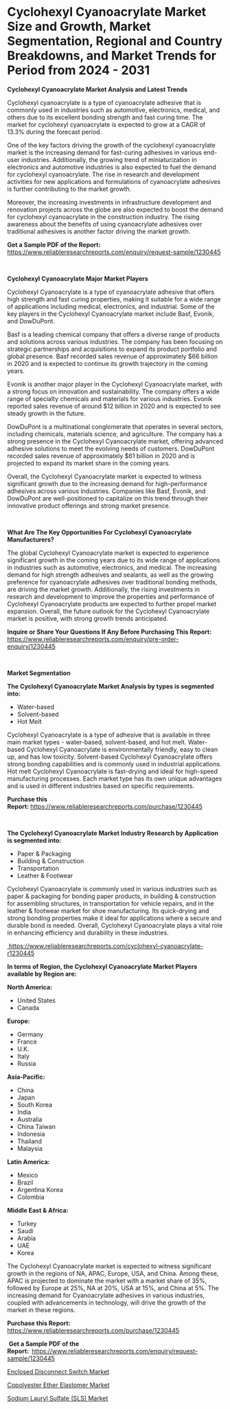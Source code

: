<p><h1>Cyclohexyl Cyanoacrylate Market Size and Growth, Market Segmentation, Regional and Country Breakdowns, and Market Trends for Period from 2024 -  2031</h1></p><p><strong>Cyclohexyl Cyanoacrylate Market Analysis and Latest Trends</strong></p>
<p><p>Cyclohexyl cyanoacrylate is a type of cyanoacrylate adhesive that is commonly used in industries such as automotive, electronics, medical, and others due to its excellent bonding strength and fast curing time. The market for cyclohexyl cyanoacrylate is expected to grow at a CAGR of 13.3% during the forecast period.</p><p>One of the key factors driving the growth of the cyclohexyl cyanoacrylate market is the increasing demand for fast-curing adhesives in various end-user industries. Additionally, the growing trend of miniaturization in electronics and automotive industries is also expected to fuel the demand for cyclohexyl cyanoacrylate. The rise in research and development activities for new applications and formulations of cyanoacrylate adhesives is further contributing to the market growth.</p><p>Moreover, the increasing investments in infrastructure development and renovation projects across the globe are also expected to boost the demand for cyclohexyl cyanoacrylate in the construction industry. The rising awareness about the benefits of using cyanoacrylate adhesives over traditional adhesives is another factor driving the market growth.</p></p>
<p><strong>Get a Sample PDF of the Report:&nbsp;</strong> <a href="https://www.reliableresearchreports.com/enquiry/request-sample/1230445">https://www.reliableresearchreports.com/enquiry/request-sample/1230445</a></p>
<p>&nbsp;</p>
<p><strong>Cyclohexyl Cyanoacrylate Major Market Players</strong></p>
<p><p>Cyclohexyl Cyanoacrylate is a type of cyanoacrylate adhesive that offers high strength and fast curing properties, making it suitable for a wide range of applications including medical, electronics, and industrial. Some of the key players in the Cyclohexyl Cyanoacrylate market include Basf, Evonik, and DowDuPont.</p><p>Basf is a leading chemical company that offers a diverse range of products and solutions across various industries. The company has been focusing on strategic partnerships and acquisitions to expand its product portfolio and global presence. Basf recorded sales revenue of approximately $66 billion in 2020 and is expected to continue its growth trajectory in the coming years.</p><p>Evonik is another major player in the Cyclohexyl Cyanoacrylate market, with a strong focus on innovation and sustainability. The company offers a wide range of specialty chemicals and materials for various industries. Evonik reported sales revenue of around $12 billion in 2020 and is expected to see steady growth in the future.</p><p>DowDuPont is a multinational conglomerate that operates in several sectors, including chemicals, materials science, and agriculture. The company has a strong presence in the Cyclohexyl Cyanoacrylate market, offering advanced adhesive solutions to meet the evolving needs of customers. DowDuPont recorded sales revenue of approximately $61 billion in 2020 and is projected to expand its market share in the coming years.</p><p>Overall, the Cyclohexyl Cyanoacrylate market is expected to witness significant growth due to the increasing demand for high-performance adhesives across various industries. Companies like Basf, Evonik, and DowDuPont are well-positioned to capitalize on this trend through their innovative product offerings and strong market presence.</p></p>
<p>&nbsp;</p>
<p><strong>What Are The Key Opportunities For Cyclohexyl Cyanoacrylate Manufacturers?</strong></p>
<p><p>The global Cyclohexyl Cyanoacrylate market is expected to experience significant growth in the coming years due to its wide range of applications in industries such as automotive, electronics, and medical. The increasing demand for high strength adhesives and sealants, as well as the growing preference for cyanoacrylate adhesives over traditional bonding methods, are driving the market growth. Additionally, the rising investments in research and development to improve the properties and performance of Cyclohexyl Cyanoacrylate products are expected to further propel market expansion. Overall, the future outlook for the Cyclohexyl Cyanoacrylate market is positive, with strong growth trends anticipated.</p></p>
<p><strong>Inquire or Share Your Questions If Any Before Purchasing This Report:</strong> <a href="https://www.reliableresearchreports.com/enquiry/pre-order-enquiry/1230445">https://www.reliableresearchreports.com/enquiry/pre-order-enquiry/1230445</a></p>
<p>&nbsp;</p>
<p><strong>Market Segmentation</strong></p>
<p><strong>The Cyclohexyl Cyanoacrylate Market Analysis by types is segmented into:</strong></p>
<p><ul><li>Water-based</li><li>Solvent-based</li><li>Hot Melt</li></ul></p>
<p><p>Cyclohexyl Cyanoacrylate is a type of adhesive that is available in three main market types - water-based, solvent-based, and hot melt. Water-based Cyclohexyl Cyanoacrylate is environmentally friendly, easy to clean up, and has low toxicity. Solvent-based Cyclohexyl Cyanoacrylate offers strong bonding capabilities and is commonly used in industrial applications. Hot melt Cyclohexyl Cyanoacrylate is fast-drying and ideal for high-speed manufacturing processes. Each market type has its own unique advantages and is used in different industries based on specific requirements.</p></p>
<p><strong>Purchase this Report:&nbsp;</strong><a href="https://www.reliableresearchreports.com/purchase/1230445">https://www.reliableresearchreports.com/purchase/1230445</a></p>
<p>&nbsp;</p>
<p><strong>The Cyclohexyl Cyanoacrylate Market Industry Research by Application is segmented into:</strong></p>
<p><ul><li>Paper & Packaging</li><li>Building & Construction</li><li>Transportation</li><li>Leather & Footwear</li></ul></p>
<p><p>Cyclohexyl Cyanoacrylate is commonly used in various industries such as paper & packaging for bonding paper products, in building & construction for assembling structures, in transportation for vehicle repairs, and in the leather & footwear market for shoe manufacturing. Its quick-drying and strong bonding properties make it ideal for applications where a secure and durable bond is needed. Overall, Cyclohexyl Cyanoacrylate plays a vital role in enhancing efficiency and durability in these industries.</p></p>
<p><a href="https://www.reliableresearchreports.com/cyclohexyl-cyanoacrylate-r1230445">&nbsp;https://www.reliableresearchreports.com/cyclohexyl-cyanoacrylate-r1230445</a></p>
<p><strong>In terms of Region, the Cyclohexyl Cyanoacrylate Market Players available by Region are:</strong></p>
<p>
    <p> <strong> North America: </strong>
        <ul>
            <li>United States</li>
            <li>Canada</li>
        </ul>
        </p> 
    <p> <strong> Europe: </strong>
        <ul>
            <li>Germany</li>
            <li>France</li>
            <li>U.K.</li>
            <li>Italy</li>
            <li>Russia</li>
        </ul>
        </p> 
    <p> <strong> Asia-Pacific: </strong>
        <ul>
            <li>China</li>
            <li>Japan</li>
            <li>South Korea</li>
            <li>India</li>
            <li>Australia</li>
            <li>China Taiwan</li>
            <li>Indonesia</li>
            <li>Thailand</li>
            <li>Malaysia</li>
        </ul>
        </p> 
    <p> <strong> Latin America: </strong>
        <ul>
            <li>Mexico</li>
            <li>Brazil</li>
            <li>Argentina Korea</li>
            <li>Colombia</li>
        </ul>
        </p> 
    <p> <strong> Middle East & Africa: </strong>
        <ul>
            <li>Turkey</li>
            <li>Saudi</li>
            <li>Arabia</li>
            <li>UAE</li>
            <li>Korea</li>
        </ul>
    </p>
    </p>
<p><p>The Cyclohexyl Cyanoacrylate market is expected to witness significant growth in the regions of NA, APAC, Europe, USA, and China. Among these, APAC is projected to dominate the market with a market share of 35%, followed by Europe at 25%, NA at 20%, USA at 15%, and China at 5%. The increasing demand for Cyanoacrylate adhesives in various industries, coupled with advancements in technology, will drive the growth of the market in these regions.</p></p>
<p><strong>Purchase this Report: </strong><a href="https://www.reliableresearchreports.com/purchase/1230445">https://www.reliableresearchreports.com/purchase/1230445</a></p>
<p>&nbsp;<strong>Get a Sample PDF of the Report:&nbsp;&nbsp;</strong><a href="https://www.reliableresearchreports.com/enquiry/request-sample/1230445">https://www.reliableresearchreports.com/enquiry/request-sample/1230445</a></p>
<p><strong></strong></p>
<p><p><a href="https://view.publitas.com/reportprime-1/an-in-depth-analysis-of-the-global-enclosed-disconnect-switch-market-scope-and-its-rapid-growing-10-1-cagr-forcasted-for-period-from-2024-to-2031/">Enclosed Disconnect Switch Market</a></p><p><a href="https://github.com/shahriarnajimjoy333/Market-Research-Report-List-1/blob/main/copolyester-ether-elastomer-market.md">Copolyester Ether Elastomer Market</a></p><p><a href="https://github.com/emnqcawl19/Market-Research-Report-List-1/blob/main/sodium-lauryl-sulfate-sls-market.md">Sodium Lauryl Sulfate (SLS) Market</a></p></p>